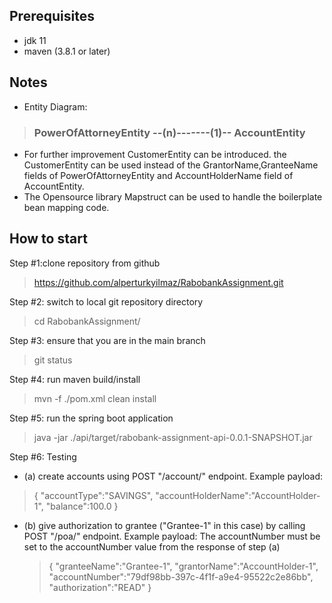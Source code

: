 
## Prerequisites
* jdk 11
* maven (3.8.1 or later)
## Notes
* Entity Diagram:
>### PowerOfAttorneyEntity --(n)-------(1)-- AccountEntity
* For further improvement CustomerEntity can be introduced. the CustomerEntity can be used instead of  the GrantorName,GranteeName fields of PowerOfAttorneyEntity and AccountHolderName field of AccountEntity.
* The Opensource library Mapstruct can be used to handle the boilerplate bean mapping code.

## How to start

Step #1:clone repository from github
> https://github.com/alperturkyilmaz/RabobankAssignment.git

Step #2: switch to local git repository directory

> cd RabobankAssignment/

Step #3: ensure that you are in the main branch
> git status

Step #4: run maven build/install

> mvn -f ./pom.xml clean install

Step #5: run the spring boot application

> java -jar ./api/target/rabobank-assignment-api-0.0.1-SNAPSHOT.jar

Step #6: Testing
- (a) create accounts using POST "/account/" endpoint. Example payload:
> {
  "accountType":"SAVINGS",
  "accountHolderName":"AccountHolder-1",
  "balance":100.0
}
- (b) give authorization to  grantee ("Grantee-1" in this case) by calling POST "/poa/" endpoint. Example payload:
 The accountNumber must be set to the accountNumber value from the response of step (a) 
  > {
  "granteeName":"Grantee-1",
  "grantorName":"AccountHolder-1",
  "accountNumber":"79df98bb-397c-4f1f-a9e4-95522c2e86bb",
  "authorization":"READ"
  }




